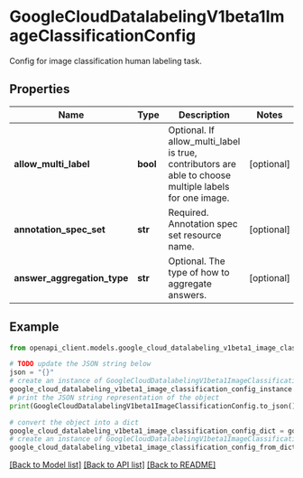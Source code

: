 # GoogleCloudDatalabelingV1beta1ImageClassificationConfig

Config for image classification human labeling task.

## Properties

Name | Type | Description | Notes
------------ | ------------- | ------------- | -------------
**allow_multi_label** | **bool** | Optional. If allow_multi_label is true, contributors are able to choose multiple labels for one image. | [optional] 
**annotation_spec_set** | **str** | Required. Annotation spec set resource name. | [optional] 
**answer_aggregation_type** | **str** | Optional. The type of how to aggregate answers. | [optional] 

## Example

```python
from openapi_client.models.google_cloud_datalabeling_v1beta1_image_classification_config import GoogleCloudDatalabelingV1beta1ImageClassificationConfig

# TODO update the JSON string below
json = "{}"
# create an instance of GoogleCloudDatalabelingV1beta1ImageClassificationConfig from a JSON string
google_cloud_datalabeling_v1beta1_image_classification_config_instance = GoogleCloudDatalabelingV1beta1ImageClassificationConfig.from_json(json)
# print the JSON string representation of the object
print(GoogleCloudDatalabelingV1beta1ImageClassificationConfig.to_json())

# convert the object into a dict
google_cloud_datalabeling_v1beta1_image_classification_config_dict = google_cloud_datalabeling_v1beta1_image_classification_config_instance.to_dict()
# create an instance of GoogleCloudDatalabelingV1beta1ImageClassificationConfig from a dict
google_cloud_datalabeling_v1beta1_image_classification_config_from_dict = GoogleCloudDatalabelingV1beta1ImageClassificationConfig.from_dict(google_cloud_datalabeling_v1beta1_image_classification_config_dict)
```
[[Back to Model list]](../README.md#documentation-for-models) [[Back to API list]](../README.md#documentation-for-api-endpoints) [[Back to README]](../README.md)


